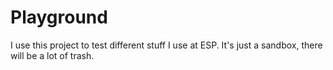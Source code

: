 # Playground

I use this project to test different stuff I use at ESP.
It's just a sandbox, there will be a lot of trash.